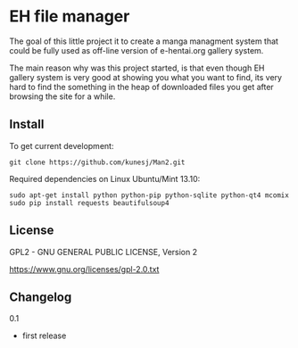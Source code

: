 EH file manager
======
The goal of this little project it to create a manga managment system that could be fully used as off-line version of e-hentai.org gallery system.

The main reason why was this project started, is that even though EH gallery system is very good at showing you what you want to find, its very hard to find the something in the heap of downloaded files you get after browsing the site for a while.

Install
-------
To get current development:

    git clone https://github.com/kunesj/Man2.git

Required dependencies on Linux Ubuntu/Mint 13.10:

    sudo apt-get install python python-pip python-sqlite python-qt4 mcomix
    sudo pip install requests beautifulsoup4
    
License
-------
GPL2 - GNU GENERAL PUBLIC LICENSE, Version 2

https://www.gnu.org/licenses/gpl-2.0.txt

Changelog
---------
0.1

- first release

